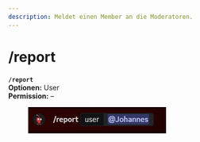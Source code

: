 ```yaml
---
description: Meldet einen Member an die Moderatoren.
---
```


# /report

**`/report`**\
**Optionen:** User\
**Permission:** –



<div align="left">

<figure><img src="../../.gitbook/assets/Bild_2024-02-07_170600959.png" alt=""><figcaption></figcaption></figure>

</div>
